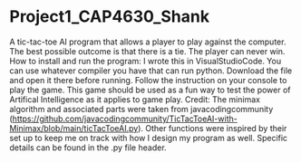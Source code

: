 # Project1_CAP4630_Shank
A tic-tac-toe AI program that allows a player to play against the computer. The best possible outcome is that there is a tie. The player can never win. 
How to install and run the program: I wrote this in VisualStudioCode. You can use whatever compiler you have that can run python. Download the file and open it there before running. Follow the instruction on your console to play the game. 
This game should be used as a fun way to test the power of Artifical Intelligence as it applies to game play. 
Credit: The minimax algorithm and associated parts were taken from javacodingcommunity (https://github.com/javacodingcommunity/TicTacToeAI-with-Minimax/blob/main/ticTacToeAI.py). Other functions were inspired by their set up to keep me on track with how I design my program as well. Specific details can be found in the .py file header. 
